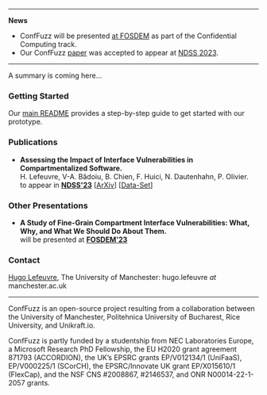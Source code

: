 * * *
**News**
- ConfFuzz will be presented [at FOSDEM]() as part of the Confidential Computing track.
- Our ConfFuzz [paper]() was accepted to appear at [NDSS 2023](https://www.ndss-symposium.org/ndss2023/).

* * *

A summary is coming here...

### Getting Started

Our [main README](https://github.com/conffuzz/conffuzz/blob/main/README.md) provides a step-by-step guide to get started with our prototype.

### Publications

* **Assessing the Impact of Interface Vulnerabilities in Compartmentalized Software.**<br/>H. Lefeuvre, V-A. Bădoiu, B. Chien, F. Huici, N. Dautenhahn, P. Olivier.<br/>to appear in [**NDSS'23**](https://www.ndss-symposium.org/ndss2023/) [[ArXiv]()] [[Data-Set](https://github.com/conffuzz/conffuzz-ndss-data)]

### Other Presentations

* **A Study of Fine-Grain Compartment Interface Vulnerabilities: What, Why, and What We Should Do About Them.**<br/>will be presented at [**FOSDEM'23**]()

### Contact

[Hugo Lefeuvre](https://owl.eu.com), The University of Manchester: hugo.lefeuvre *at* manchester.ac.uk

* * *

ConfFuzz is an open-source project resulting from a collaboration between the
University of Manchester, Politehnica University of Bucharest, Rice University,
and Unikraft.io.

ConfFuzz is partly funded by a studentship from NEC Laboratories Europe, a
Microsoft Research PhD Fellowship, the EU H2020 grant agreement 871793
(ACCORDION), the UK’s EPSRC grants EP/V012134/1 (UniFaaS), EP/V000225/1
(SCorCH), the EPSRC/Innovate UK grant EP/X015610/1 (FlexCap), and the NSF CNS
#2008867, #2146537, and ONR N00014-22-1-2057 grants.
